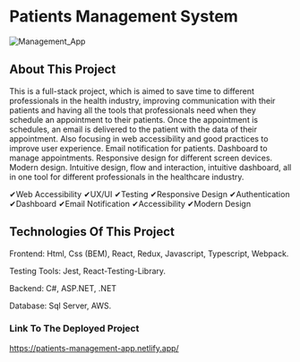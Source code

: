  # Patients Management System

![Management_App](https://github.com/JuanJefry23/Health_Management_App/assets/57572366/65a0f749-6394-4758-acd1-96a2719402fa)


## About This Project



This is a full-stack project, which is aimed to save time to different professionals in the health industry, improving communication with their patients and having all the tools that professionals need when they schedule an appointment to their patients. Once the appointment is schedules, an email is delivered to the patient with the data of their appointment.
Also focusing in web accessibility and good practices to improve user experience. Email notification for patients. Dashboard to manage appointments. Responsive design for different screen devices. Modern design. Intuitive design, flow and interaction, intuitive dashboard,  all in one tool for different professionals in the healthcare industry.



✔Web Accessibility  ✔UX/UI  ✔Testing ✔Responsive Design  ✔Authentication  ✔Dashboard  ✔Email Notification ✔Accessibility ✔Modern Design 



## Technologies Of This Project


Frontend: Html, Css (BEM), React, Redux, Javascript, Typescript, Webpack. 


Testing Tools: Jest, React-Testing-Library.

Backend: C#, ASP.NET, .NET

Database: Sql Server, AWS.


### Link To The Deployed Project
https://patients-management-app.netlify.app/
